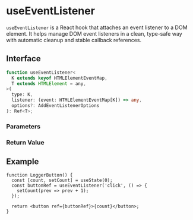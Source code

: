# useEventListener

`useEventListener` is a React hook that attaches an event listener to a DOM element. It helps manage DOM event listeners in a clean, type-safe way with automatic cleanup and stable callback references.

## Interface

```ts
function useEventListener<
  K extends keyof HTMLElementEventMap,
  T extends HTMLElement = any,
>(
  type: K,
  listener: (event: HTMLElementEventMap[K]) => any,
  options?: AddEventListenerOptions
): Ref<T>;
```

### Parameters

<Interface
  required
  name="type"
  type="K"
  description="The event type to listen for (e.g., 'click', 'keydown')."
/>

<Interface
  required
  name="listener"
  type="(event: HTMLElementEventMap[K]) => any"
  description="The callback function to be called when the event occurs."
/>

<Interface
  name="options"
  type="AddEventListenerOptions"
  description="Optional options object for the event listener (e.g., capture, once, passive)."
/>

### Return Value

<Interface
  name=""
  type="Ref<T>"
  description="A React ref object that should be assigned to the target DOM element."
/>

## Example

```tsx
function LoggerButton() {
  const [count, setCount] = useState(0);
  const buttonRef = useEventListener('click', () => {
    setCount(prev => prev + 1);
  });

  return <button ref={buttonRef}>{count}</button>;
}
```
